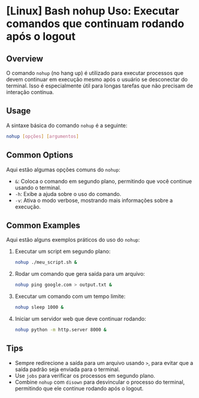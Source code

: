 # [Linux] Bash nohup Uso: Executar comandos que continuam rodando após o logout

## Overview
O comando `nohup` (no hang up) é utilizado para executar processos que devem continuar em execução mesmo após o usuário se desconectar do terminal. Isso é especialmente útil para longas tarefas que não precisam de interação contínua.

## Usage
A sintaxe básica do comando `nohup` é a seguinte:

```bash
nohup [opções] [argumentos]
```

## Common Options
Aqui estão algumas opções comuns do `nohup`:

- `&`: Coloca o comando em segundo plano, permitindo que você continue usando o terminal.
- `-h`: Exibe a ajuda sobre o uso do comando.
- `-v`: Ativa o modo verbose, mostrando mais informações sobre a execução.

## Common Examples
Aqui estão alguns exemplos práticos do uso do `nohup`:

1. Executar um script em segundo plano:
   ```bash
   nohup ./meu_script.sh &
   ```

2. Rodar um comando que gera saída para um arquivo:
   ```bash
   nohup ping google.com > output.txt &
   ```

3. Executar um comando com um tempo limite:
   ```bash
   nohup sleep 1000 &
   ```

4. Iniciar um servidor web que deve continuar rodando:
   ```bash
   nohup python -m http.server 8000 &
   ```

## Tips
- Sempre redirecione a saída para um arquivo usando `>`, para evitar que a saída padrão seja enviada para o terminal.
- Use `jobs` para verificar os processos em segundo plano.
- Combine `nohup` com `disown` para desvincular o processo do terminal, permitindo que ele continue rodando após o logout.
